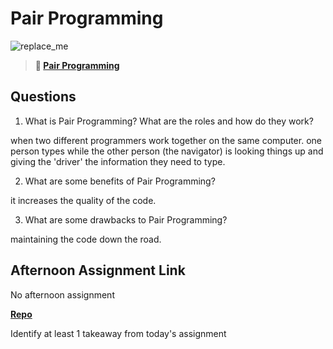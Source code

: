 # Pair Programming

![replace_me](https://codeworks.blob.core.windows.net/public/assets/img/illustrations/placeholder.svg)

> **📖 [Pair Programming](https://codeworksacademy.com/fs-student-guide/resources/wk7/01-Pair-Programming)**

## Questions

1. What is Pair Programming? What are the roles and how do they work?

when two different programmers work together on the same computer. one person types while the other person (the navigator) is looking things up and giving the 'driver' the information they need to type. 

2. What are some benefits of Pair Programming?

it increases the quality of the code.

3. What are some drawbacks to Pair Programming?

maintaining the code down the road.

## Afternoon Assignment Link

No afternoon assignment

**[Repo](https://github.com/zachrasmussen/)**

Identify at least 1 takeaway from today's assignment
